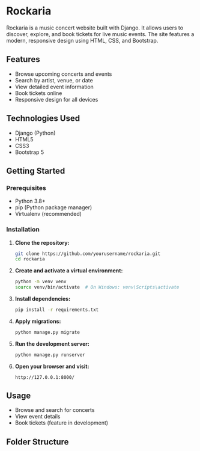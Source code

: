 # Rockaria

Rockaria is a music concert website built with Django. It allows users to discover, explore, and book tickets for live music events. The site features a modern, responsive design using HTML, CSS, and Bootstrap.

## Features

- Browse upcoming concerts and events
- Search by artist, venue, or date
- View detailed event information
- Book tickets online
- Responsive design for all devices

## Technologies Used

- Django (Python)
- HTML5
- CSS3
- Bootstrap 5

## Getting Started

### Prerequisites

- Python 3.8+
- pip (Python package manager)
- Virtualenv (recommended)

### Installation

1. **Clone the repository:**
    ```bash
    git clone https://github.com/yourusername/rockaria.git
    cd rockaria
    ```

2. **Create and activate a virtual environment:**
    ```bash
    python -m venv venv
    source venv/bin/activate  # On Windows: venv\Scripts\activate
    ```

3. **Install dependencies:**
    ```bash
    pip install -r requirements.txt
    ```

4. **Apply migrations:**
    ```bash
    python manage.py migrate
    ```

5. **Run the development server:**
    ```bash
    python manage.py runserver
    ```

6. **Open your browser and visit:**
    ```
    http://127.0.0.1:8000/
    ```

## Usage

- Browse and search for concerts
- View event details
- Book tickets (feature in development)

## Folder Structure


